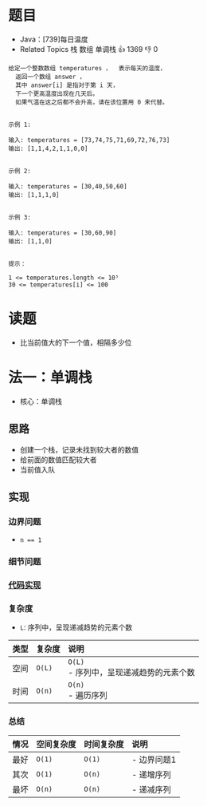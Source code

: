 # 题目

- Java：[739]每日温度
- Related Topics 栈 数组 单调栈 👍 1369 👎 0

```text
给定一个整数数组 temperatures ，  表示每天的温度，
  返回一个数组 answer ，
  其中 answer[i] 是指对于第 i 天，
  下一个更高温度出现在几天后。
  如果气温在这之后都不会升高，请在该位置用 0 来代替。 


示例 1: 

输入: temperatures = [73,74,75,71,69,72,76,73]
输出: [1,1,4,2,1,1,0,0]


示例 2: 

输入: temperatures = [30,40,50,60]
输出: [1,1,1,0]


示例 3: 

输入: temperatures = [30,60,90]
输出: [1,1,0] 


提示： 

1 <= temperatures.length <= 10⁵ 
30 <= temperatures[i] <= 100 
```

# 读题

- 比当前值大的下一个值，相隔多少位

# 法一：单调栈

- 核心：单调栈

## 思路

- 创建一个栈，记录未找到较大者的数值
- 给前面的数值匹配较大者
- 当前值入队

## 实现

### 边界问题

- `n == 1`

### 细节问题

### [代码实现](Demo01.java)

### 复杂度

- `L`: 序列中，呈现递减趋势的元素个数

类型 | 复杂度 | 说明
:--- |:--- |:---
空间 | `O(L)` | `O(L)` </br> - 序列中，呈现递减趋势的元素个数
时间 | `O(n)` | `O(n)` </br> - 遍历序列

### 总结

情况 | 空间复杂度 | 时间复杂度 | 说明
:--- |:--- |:--- |:---
最好 | `O(1)` | `O(1)` | - 边界问题1
其次 | `O(1)` | `O(n)` | - 递增序列
最坏 | `O(n)` | `O(n)` | - 递减序列
